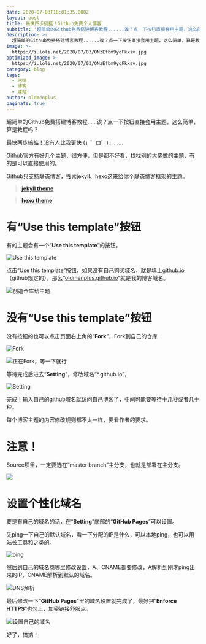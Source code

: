 ```yaml
---
date: 2020-07-03T18:01:35.000Z
layout: post
title: 最快四步搞掂！Github免费个人博客
subtitle: '超简单的Github免费搭建博客教程......诶？点一下按钮直接套用主题，这么简单，算是教程吗？'
description: >-
  超简单的Github免费搭建博客教程......诶？点一下按钮直接套用主题，这么简单，算是教程吗？
image: >-
  https://i.loli.net/2020/07/03/ONzEfbm9yqFkxsv.jpg
optimized_image: >-
  https://i.loli.net/2020/07/03/ONzEfbm9yqFkxsv.jpg
category: blog
tags:
  - 网络
  - 博客
  - 建站
author: oldmenplus
paginate: true
---
```

超简单的Github免费搭建博客教程......诶？点一下按钮直接套用主题，这么简单，算是教程吗？

最快两步搞掂！没有人比我更快 (」゜ロ゜)」......

Github官方有好几个主题，很方便，但是都不好看，找找别的大佬做的主题，有的是可以直接使用的。

Github只支持静态博客，搜索jekyll、hexo这来给你个静态博客框架的主题。

> [**jekyll theme**](https://github.com/search?q=Jekyll+theme "jekyll theme")

> [**hexo theme**](https://github.com/search?q=hexo+theme "hexo theme")

# 有“Use this template”按钮

有的主题会有一个“**Use this template**”的按钮。

![Use this template](https://i.loli.net/2020/07/03/cV5KMHdRqyhQki4.png "442")

点击“Use this template”按钮，如果没有自己购买域名，就是填上github.io（github规定的），那么“[oldmenplus.github.io](http://oldmenplus.github.io "oldmenplus.github.io")”就是我的博客域名。

![创造仓库给主题](https://i.loli.net/2020/07/03/p1C8yUNT7qbKBJF.png "创造仓库给主题")

# 没有“Use this template”按钮

没有按钮的也可以点击页面右上角的“**Fork**”，Fork到自己的仓库

![Fork](https://i.loli.net/2020/07/03/TJUOEo1LzifYMSh.png "Fork")

![正在Fork，等一下就行](https://i.loli.net/2020/07/03/LxlyzCTd4XMJ6NE.png "等一下")

等待完成后进去“**Setting**”，修改域名“*.github.io”，

![Setting](https://i.loli.net/2020/07/03/ZG6SB3agc1DRzPq.png "Setting")

完成！输入自己的github域名就访问自己博客了，中间可能要等待十几秒或者几十秒。

每个博客主题的内容修改规则都不太一样，要看作者的要求。

# 注意！

Source项里，一定要选在“master branch”主分支，也就是部署在主分支。

![](https://i.loli.net/2020/07/14/Twj9QUzyxLMKhFY.jpg)

# 设置个性化域名

要是有自己的域名的话，在“**Setting**”底部的“**GitHub Pages**”可以设置。

先ping一下自己的默认域名，看一下分配的IP是什么，可以本地ping，也可以用站长工具和之类的。

![ping](https://i.loli.net/2020/07/03/ihQs86dCbqNXVjc.png "ping")

然后到自己的域名商哪里修改设置，A、CNAME都要修改，A解析到刚才ping出来的IP，CNAME解析到默认的域名。

![DNS解析](https://i.loli.net/2020/07/03/qVJuLStcXKCOIHy.png "DNS解析")

最后修改一下“**GitHub Pages**”里的域名设置就完成了，最好把“**Enforce HTTPS**”也勾上，加密链接舒服点。

![设置自己的域名](https://i.loli.net/2020/07/03/8IK7yjt4o3FrCai.png "设置个性化域名")

好了，搞掂！